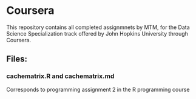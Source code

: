 # Coursera

This repository contains all completed assignmnets by MTM, for the Data Science Specialization track offered by John Hopkins University through Coursera.


## Files: 

### cachematrix.R and cachematrix.md
Corresponds to programming assignment 2 in the R programming course

